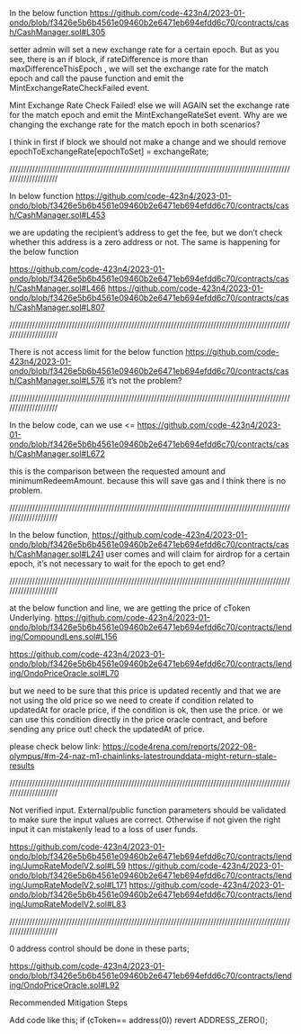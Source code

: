 In the below function 
https://github.com/code-423n4/2023-01-ondo/blob/f3426e5b6b4561e09460b2e6471eb694efdd6c70/contracts/cash/CashManager.sol#L305

setter admin will set a new exchange rate for a certain epoch. But as you see, there is an if block, if rateDifference is more than maxDifferenceThisEpoch , we will set the exchange rate for the match epoch and call the pause function and emit the MintExchangeRateCheckFailed event. 

Mint Exchange Rate Check Failed! else we will AGAIN set the exchange rate for the match epoch and emit the MintExchangeRateSet event. Why are we changing the exchange rate for the match epoch in both scenarios? 

I think in first if block we should not make a change and we should remove 
epochToExchangeRate[epochToSet] = exchangeRate;

////////////////////////////////////////////////////////////////////////////////////////////////////////////////////

In below function
https://github.com/code-423n4/2023-01-ondo/blob/f3426e5b6b4561e09460b2e6471eb694efdd6c70/contracts/cash/CashManager.sol#L453

we are updating the recipient’s address to get the fee, but we don’t check whether this address is a zero address or not.
The same is happening for the below function

https://github.com/code-423n4/2023-01-ondo/blob/f3426e5b6b4561e09460b2e6471eb694efdd6c70/contracts/cash/CashManager.sol#L466
https://github.com/code-423n4/2023-01-ondo/blob/f3426e5b6b4561e09460b2e6471eb694efdd6c70/contracts/cash/CashManager.sol#L807

////////////////////////////////////////////////////////////////////////////////////////////////////////////////////

There is not access limit for the below function
https://github.com/code-423n4/2023-01-ondo/blob/f3426e5b6b4561e09460b2e6471eb694efdd6c70/contracts/cash/CashManager.sol#L576
it’s not the problem?

////////////////////////////////////////////////////////////////////////////////////////////////////////////////////

In the below code, can we use <= 
https://github.com/code-423n4/2023-01-ondo/blob/f3426e5b6b4561e09460b2e6471eb694efdd6c70/contracts/cash/CashManager.sol#L672

this is the comparison between the requested amount and minimumRedeemAmount. because this will save gas and I think there is no problem. 

////////////////////////////////////////////////////////////////////////////////////////////////////////////////////

In the below function,
https://github.com/code-423n4/2023-01-ondo/blob/f3426e5b6b4561e09460b2e6471eb694efdd6c70/contracts/cash/CashManager.sol#L241
user comes and will claim for airdrop for a certain epoch, it’s not necessary to wait for the epoch to get end?

////////////////////////////////////////////////////////////////////////////////////////////////////////////////////

at the below function and line, we are getting the price of cToken Underlying. 
https://github.com/code-423n4/2023-01-ondo/blob/f3426e5b6b4561e09460b2e6471eb694efdd6c70/contracts/lending/CompoundLens.sol#L156

https://github.com/code-423n4/2023-01-ondo/blob/f3426e5b6b4561e09460b2e6471eb694efdd6c70/contracts/lending/OndoPriceOracle.sol#L70

but we need to be sure that this price is updated recently and that we are not using the old price so we need to create if condition related to updatedAt for oracle price, if the condition is ok, then use the price. or we can use this condition directly in the price oracle contract, and before sending any price out! check the updatedAt of price.

please check below link:
https://code4rena.com/reports/2022-08-olympus/#m-24-naz-m1-chainlinks-latestrounddata-might-return-stale-results

////////////////////////////////////////////////////////////////////////////////////////////////////////////////////

Not verified input. External/public function parameters should be validated to make sure the input values are correct. Otherwise if not given the right input it can mistakenly lead to a loss of user funds.

https://github.com/code-423n4/2023-01-ondo/blob/f3426e5b6b4561e09460b2e6471eb694efdd6c70/contracts/lending/JumpRateModelV2.sol#L59
https://github.com/code-423n4/2023-01-ondo/blob/f3426e5b6b4561e09460b2e6471eb694efdd6c70/contracts/lending/JumpRateModelV2.sol#L171
https://github.com/code-423n4/2023-01-ondo/blob/f3426e5b6b4561e09460b2e6471eb694efdd6c70/contracts/lending/JumpRateModelV2.sol#L83

////////////////////////////////////////////////////////////////////////////////////////////////////////////////////

0 address control should be done in these parts;

https://github.com/code-423n4/2023-01-ondo/blob/f3426e5b6b4561e09460b2e6471eb694efdd6c70/contracts/lending/OndoPriceOracle.sol#L92

Recommended Mitigation Steps

Add code like this;
if (cToken== address(0)) revert ADDRESS_ZERO();